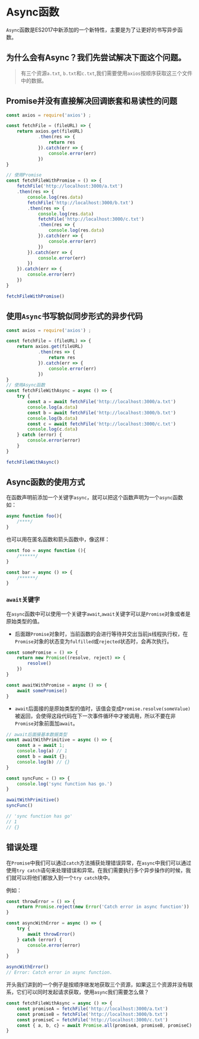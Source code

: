 # Async函数
`Async`函数是ES2017中新添加的一个新特性，主要是为了让更好的书写异步函数。
## 为什么会有Async？我们先尝试解决下面这个问题。
> 有三个资源`a.txt`, `b.txt`和`c.txt`,我们需要使用`axios`按顺序获取这三个文件中的数据。
## Promise并没有直接解决回调嵌套和易读性的问题
``` javascript
const axios = require('axios') ;

const fetchFile = (fileURL) => {
    return axios.get(fileURL)
            .then(res => {
                return res
            }).catch(err => {
                console.error(err)
            })
}

// 使用Promise
const fetchFileWithPromise = () => {
    fetchFile('http://localhost:3000/a.txt')
    .then(res => {
        console.log(res.data)
        fetchFile('http://localhost:3000/b.txt')
        .then(res => {
            console.log(res.data)
            fetchFile('http://localhost:3000/c.txt')
            .then(res => {
                console.log(res.data)
            }).catch(err => {
                console.error(err)
            })
        }).catch(err => {
            console.error(err)
        })
    }).catch(err => {
        console.error(err)
    })
}

fetchFileWithPromise()
```
## 使用`Async`书写**貌似同步**形式的异步代码
``` js
const axios = require('axios') ;

const fetchFile = (fileURL) => {
    return axios.get(fileURL)
            .then(res => {
                return res
            }).catch(err => {
                console.error(err)
            })
}
// 使用Async函数
const fetchFileWithAsync = async () => {
    try {
        const a = await fetchFile('http://localhost:3000/a.txt')
        console.log(a.data)
        const b = await fetchFile('http://localhost:3000/b.txt')
        console.log(b.data)
        const c = await fetchFile('http://localhost:3000/c.txt')
        console.log(c.data)
    } catch (error) {
        console.error(error)
    }
}

fetchFileWithAsync()
```

## Async函数的使用方式
在函数声明前添加一个关键字`async`，就可以把这个函数声明为一个`async`函数如：
``` javascript
async function foo(){
    /****/
}
```
也可以用在匿名函数和箭头函数中，像这样：
```js
const foo = async function (){
    /******/
}

const bar = async () => {
    /******/
}
```
### `await`关键字
在`async`函数中可以使用一个关键字`await`,`await`关键字可以是`Promise`对象或者是原始类型的值。
- 后面跟`Promise`对象时，当前函数的会进行等待并交出当前js线程执行权，在`Promise`对象的状态变为`fulfilled`或`rejected`状态时，会再次执行。
```js
const somePromise = () => {
    return new Promise((resolve, reject) => {
        resolve()
    })
}

const awaitWithPromise = async () => {
    await somePromise()
}
```
- `await`后面接的是原始类型的值时，该值会变成`Promise.resolve(someValue)`被返回，会使得这段代码在下一次事件循环中才被调用，所以不要在非`Promise`对象前面加`await`。
``` js
// await后面接基本数据类型
const awaitWithPrimitive = async () => {
    const a = await 1;
    console.log(a) // 1
    const b = await {};
    console.log(b) // {}
}

const syncFunc = () => {
    console.log('sync function has go.')
}

awaitWithPrimitive()
syncFunc()

// 'sync function has go' 
// 1
// {}

```

## 错误处理
在`Promise`中我们可以通过`catch`方法捕获处理错误异常，在`async`中我们可以通过使用`try catch`语句来处理错误和异常。在我们需要执行多个异步操作的时候，我们就可以将他们都放入到一个`try catch`块中。

例如：
``` js
const throwError = () => {
    return Promise.reject(new Error('Catch error in async function'))
}

const asyncWithError = async () => {
    try {
        await throwError()
    } catch (error) {
        console.error(error)
    }
}

asyncWithError()
// Error: Catch error in async function.
```
开头我们讲到的一个例子是按顺序继发地获取三个资源，如果这三个资源并没有联系，它们可以同时发起请求获取，使用`async`我们需要怎么做？
``` js
const fetchFileWithAsync = async () => {
    const promiseA = fetchFile('http://localhost:3000/a.txt')
    const promiseB = fetchFile('http://localhost:3000/b.txt')
    const promiseC = fetchFile('http://localhost:3000/c.txt')
    const { a, b, c} = await Promise.all(promiseA, promiseB, promiseC)   
}

```
